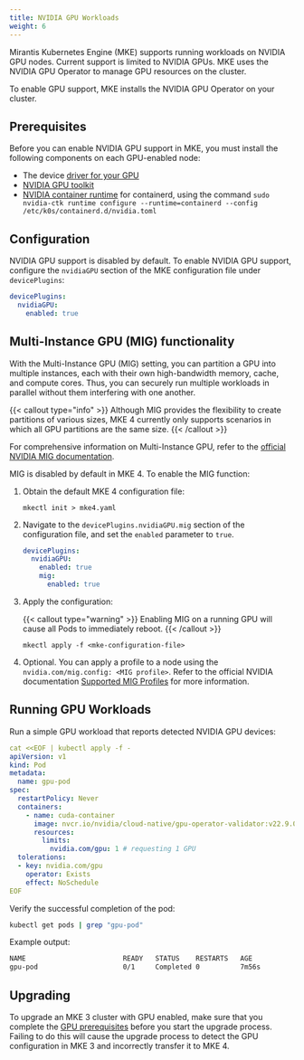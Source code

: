 ```yaml
---
title: NVIDIA GPU Workloads
weight: 6
---
```


Mirantis Kubernetes Engine (MKE) supports running workloads on NVIDIA GPU nodes.
Current support is limited to NVIDIA GPUs. MKE uses the NVIDIA GPU Operator
to manage GPU resources on the cluster.

To enable GPU support, MKE installs the NVIDIA GPU Operator on your cluster.

## Prerequisites

Before you can enable NVIDIA GPU support in MKE, you must install the following components on each GPU-enabled node:

- The device [driver for your GPU](https://www.nvidia.com/en-us/drivers/)
- [NVIDIA GPU toolkit](https://docs.nvidia.com/datacenter/cloud-native/container-toolkit/latest/install-guide.html)
- [NVIDIA container runtime](https://docs.nvidia.com/datacenter/cloud-native/container-toolkit/latest/install-guide.html#configuring-containerd-for-kubernetes) for containerd, using the command `sudo nvidia-ctk runtime configure --runtime=containerd --config /etc/k0s/containerd.d/nvidia.toml`

## Configuration

NVIDIA GPU support is disabled by default. To enable NVIDIA GPU support, configure
the `nvidiaGPU` section of the MKE configuration file under `devicePlugins`:

```yaml
devicePlugins:
  nvidiaGPU:
    enabled: true
```

## Multi-Instance GPU (MIG) functionality

With the Multi-Instance GPU (MIG) setting, you can partition a GPU into
multiple instances, each with their own high-bandwidth memory, cache, and
compute cores. Thus, you can securely run multiple workloads in parallel
without them interfering with one another.

{{< callout type="info" >}} Although MIG provides the flexibility to create
partitions of various sizes, MKE 4 currently only supports scenarios in which
all GPU partitions are the same size. {{< /callout >}}

For comprehensive information on Multi-Instance GPU, refer to the
[official NVIDIA MIG documentation](https://docs.nvidia.com/datacenter/cloud-native/gpu-operator/latest/gpu-operator-mig.html#about-multi-instance-gpu).

MIG is disabled by default in MKE 4. To enable the MIG function:

1. Obtain the default MKE 4 configuration file:

   ```
   mkectl init > mke4.yaml
   ```

2. Navigate to the `devicePlugins.nvidiaGPU.mig` section of the configuration
   file, and set the `enabled` parameter to `true`.

   ```yaml
   devicePlugins:
     nvidiaGPU:
       enabled: true
       mig:
         enabled: true
   ```

3. Apply the configuration:

   {{< callout type="warning" >}}
   Enabling MIG on a running GPU will cause all Pods to immediately reboot.
   {{< /callout >}}

   ```
   mkectl apply -f <mke-configuration-file>
   ```

4. Optional. You can apply a profile to a node using the `nvidia.com/mig.config:
   <MIG profile>`. Refer to the official NVIDIA documentation [Supported MIG
   Profiles](https://docs.nvidia.com/datacenter/tesla/mig-user-guide/#supported-mig-profiles) for more information.

## Running GPU Workloads

Run a simple GPU workload that reports detected NVIDIA GPU devices:

```yaml
cat <<EOF | kubectl apply -f -
apiVersion: v1
kind: Pod
metadata:
  name: gpu-pod
spec:
  restartPolicy: Never
  containers:
    - name: cuda-container
      image: nvcr.io/nvidia/cloud-native/gpu-operator-validator:v22.9.0
      resources:
        limits:
          nvidia.com/gpu: 1 # requesting 1 GPU
  tolerations:
  - key: nvidia.com/gpu
    operator: Exists
    effect: NoSchedule
EOF
```

Verify the successful completion of the pod:

```bash
kubectl get pods | grep "gpu-pod"
```

Example output:

```bash
NAME                        READY   STATUS    RESTARTS   AGE
gpu-pod                     0/1     Completed 0          7m56s
```

## Upgrading

To upgrade an MKE 3 cluster with GPU enabled, make sure that you complete the [GPU prerequisites](/mke-docs/docs/configuration/nvidia-gpu/#prerequisites) before you start the upgrade process. Failing to do this will cause the upgrade process to detect the GPU configuration in MKE 3 and incorrectly transfer it to MKE 4.
